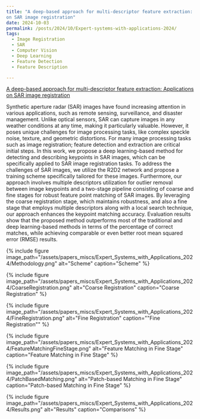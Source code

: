 ```yaml
---
title: "A deep-based approach for multi-descriptor feature extraction: Applications
on SAR image registration" 
date: 2024-10-03
permalink: /posts/2024/10/Expert-systems-with-applications-2024/
tags:
  - Image Registration
  - SAR
  - Computer Vision
  - Deep Learning
  - Feature Detection
  - Feature Description

---
```



[A deep-based approach for multi-descriptor feature extraction: Applications on SAR image registration](https://www.sciencedirect.com/science/article/abs/pii/S0957417424011576)


Synthetic aperture radar (SAR) images have found increasing attention in various applications, such as remote
sensing, surveillance, and disaster management. Unlike optical sensors, SAR can capture images in any weather
conditions at any time, making it particularly valuable. However, it poses unique challenges for image
processing tasks, like complex speckle noise, texture, and geometric distortions. For many image processing
tasks such as image registration; feature detection and extraction are critical initial steps. In this work, we
propose a deep learning-based method for detecting and describing keypoints in SAR images, which can be
specifically applied to SAR image registration tasks. To address the challenges of SAR images, we utilize the
R2D2 network and propose a training scheme specifically tailored for these images. Furthermore, our approach
involves multiple descriptors utilization for outlier removal between image keypoints and a two-stage pipeline
consisting of coarse and fine stages for robust feature point matching of SAR images. By leveraging the coarse
registration stage, which maintains robustness, and also a fine stage that employs multiple descriptors along
with a local search technique, our approach enhances the keypoint matching accuracy. Evaluation results show
that the proposed method outperforms most of the traditional and deep learning-based methods in terms of
the percentage of correct matches, while achieving comparable or even better root mean squared error (RMSE)
results.




{% include figure image_path="/assets/papers_miscs/Expert_Systems_with_Applications_2024/Methodology.png" alt="Scheme" caption="Scheme" %}

{% include figure image_path="/assets/papers_miscs/Expert_Systems_with_Applications_2024/CoarseRegistration.png" alt="Coarse Registration" caption="Coarse Registration" %}

{% include figure image_path="/assets/papers_miscs/Expert_Systems_with_Applications_2024/FineRegistration.png" alt="Fine Registration" caption=""Fine Registration"" %}

{% include figure image_path="/assets/papers_miscs/Expert_Systems_with_Applications_2024/FeatureMatchingFineStage.png" alt="Feature Matching in Fine Stage" caption="Feature Matching in Fine Stage" %}

{% include figure image_path="/assets/papers_miscs/Expert_Systems_with_Applications_2024/PatchBasedMatching.png" alt="Patch-based Matching in Fine Stage" caption="Patch-based Matching in Fine Stage" %}

{% include figure image_path="/assets/papers_miscs/Expert_Systems_with_Applications_2024/Results.png" alt="Results" caption="Comparisons" %}
